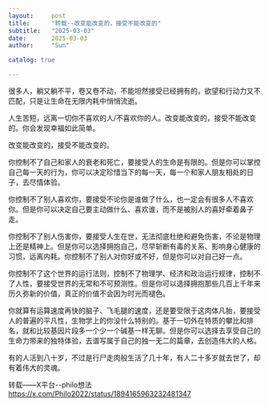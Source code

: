 ```yaml
---
layout:     post
title:      "转载--改变能改变的，接受不能改变的"
subtitle:   "2025-03-03"
date:       2025-03-03
author:     "Sun"

catalog: true

---
```

很多人，躺又躺不平，卷又卷不动，不能坦然接受已经拥有的，欲望和行动力又不匹配，只是让生命在无限内耗中悄悄流逝。

人生苦短，远离一切你不喜欢的人/不喜欢你的人。改变能改变的，接受不能改变的。你会发现幸福如此简单。

改变能改变的，接受不能改变的。

你控制不了自己和家人的衰老和死亡，要接受人的生命是有限的。但是你可以掌控自己每一天的行为，你可以决定珍惜当下的每一天，每一个和家人朋友相处的日子，去尽情体验。

你控制不了别人喜欢你，要接受不论你是谁做了什么，也一定会有很多人不喜欢你。但是你可以决定自己要主动做什么、喜欢谁，而不是被别人的喜好牵着鼻子走。

你控制不了别人伤害你，要接受人生在世，无法彻底杜绝和避免伤害，不论是物理上还是精神上。但是你可以选择拥抱自己，尽早斩断有毒的关系、影响身心健康的习惯，远离内耗。你控制不了别人对你好或不好，但是你可以对自己好一点。

你控制不了这个世界的运行法则，控制不了物理学、经济和政治运行规律，控制不了人性，要接受世界的无常和不可预测性。但是你可以选择拥抱那些几百上千年来历久弥新的价值，真正的价值不会因为时光而褪色。

你就算有运算速度再快的脑子、飞毛腿的速度，还是要受限于这肉体凡胎，要接受人的普遍的平凡性，生物学上的你没什么特别的。基于一切外在特质的攀比和排名，就和比较基因片段多一个少一个碱基一样无聊。但是你可以选择去享受自己的生命力带来的独特体验，去谱写属于自己的独一无二的篇章，去创造伟大的人格。

有的人活到八十岁，不过是行尸走肉般生活了几十年，有人二十多岁就去世了，却有着伟大的灵魂。  

转载——X平台--philo想法  
https://x.com/Philo2022/status/1894165963232481347